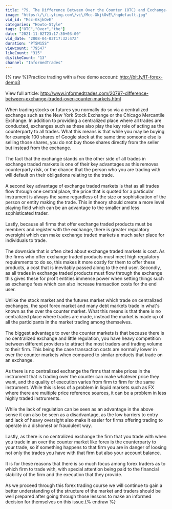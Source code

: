 ```yaml
---
title: "79. The Difference Between Over the Counter (OTC) and Exchange-Based Markets"
image: "https:\/\/i.ytimg.com\/vi\/Mcc-GkjkOvE\/hqdefault.jpg"
vid_id: "Mcc-GkjkOvE"
categories: "Howto-Style"
tags: ["OTC","Over","the"]
date: "2021-11-02T23:17:30+03:00"
vid_date: "2008-04-03T17:32:47Z"
duration: "PT5M15S"
viewcount: "79547"
likeCount: "315"
dislikeCount: "13"
channel: "InformedTrades"
---
```

{% raw %}Practice trading with a free demo account: <a rel="nofollow" target="blank" href="http://bit.ly/IT-forex-demo3">http://bit.ly/IT-forex-demo3</a><br /><br />View full article: <a rel="nofollow" target="blank" href="http://www.informedtrades.com/20797-difference-between-exchange-traded-over-counter-markets.html">http://www.informedtrades.com/20797-difference-between-exchange-traded-over-counter-markets.html</a><br /><br />When trading stocks or futures you normally do so via a centralized exchange such as the New York Stock Exchange or the Chicago Mercantile Exchange. In addition to providing a centralized place where all trades are conducted, exchanges such as these also play the key role of acting as the counterparty to all trades. What this means is that while you may be buying for example 100 shares of Google stock at the same time someone else is selling those shares, you do not buy those shares directly from the seller but instead from the exchange.<br /><br />The fact that the exchange stands on the other side of all trades in exchange traded markets is one of their key advantages as this removes counterparty risk, or the chance that the person who you are trading with will default on their obligations relating to the trade. <br /><br />A second key advantage of exchange traded markets is that as all trades flow through one central place, the price that is quoted for a particular instrument is always the same regardless of the size or sophistication of the person or entity making the trade. This in theory should create a more level playing field which can be an advantage to the smaller and less sophisticated trader. <br /><br />Lastly, because all firms that offer exchange traded products must be members and register with the exchange, there is greater regulatory oversight which can make exchange traded markets a much safer place for individuals to trade. <br /><br />The downside that is often cited about exchange traded markets is cost. As the firms who offer exchange traded products must meet high regulatory requirements to do so, this makes it more costly for them to offer these products, a cost that is inevitably passed along to the end user. Secondly, as all trades in exchange traded products must flow through the exchange this gives these for profit entities immense power when setting things such as exchange fees which can also increase transaction costs for the end user. <br /><br />Unlike the stock market and the futures market which trade on centralized exchanges, the spot forex market and many debt markets trade in what's known as the over the counter market. What this means is that there is no centralized place where trades are made, instead the market is made up of all the participants in the market trading among themselves.<br /><br />The biggest advantage to over the counter markets is that because there is no centralized exchange and little regulation, you have heavy competition between different providers to attract the most traders and trading volume to their firm. This being the case transaction costs are normally lower in over the counter markets when compared to similar products that trade on an exchange. <br /><br />As there is no centralized exchange the firms that make prices in the instrument that is trading over the counter can make whatever price they want, and the quality of execution varies from firm to firm for the same instrument. While this is less of a problem in liquid markets such as FX where there are multiple price reference sources, it can be a problem in less highly traded instruments.<br /><br />While the lack of regulation can be seen as an advantage in the above sense it can also be seen as a disadvantage, as the low barriers to entry and lack of heavy oversight also make it easier for firms offering trading to operate in a dishonest or fraudulent way. <br /><br />Lastly, as there is no centralized exchange the firm that you trade with when you trade in an over the counter market like forex is the counterparty to your trade, so if something happens to that firm you are in danger of loosing not only the trades you have with that firm but also your account balance.<br /><br />It is for these reasons that there is so much focus among forex traders as to which firm to trade with, with special attention being paid to the financial stability of the firm and the execution that they provide. <br /><br />As we proceed through this forex trading course we will continue to gain a better understanding of the structure of the market and traders should be well prepared after going through those lessons to make an informed decision for themselves on this issue.{% endraw %}
